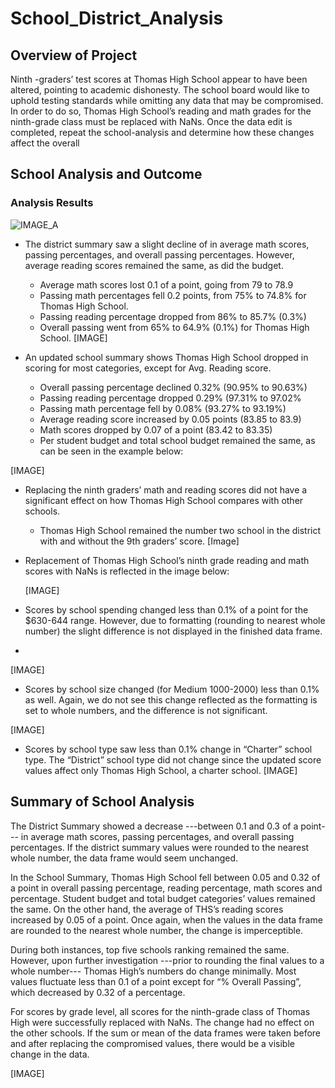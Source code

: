 # School_District_Analysis

## Overview of Project
Ninth -graders’ test scores at Thomas High School appear to have been altered, pointing to academic dishonesty. The school board would like to uphold testing standards while omitting any data that may be compromised. In order to do so, Thomas High School’s reading and math grades for the ninth-grade class must be replaced with NaNs. Once the data edit is completed, repeat the school-analysis and determine how these changes affect the overall 

 
## School Analysis and Outcome

### Analysis Results

![IMAGE_A](Resources/IMAGE_A.png)

- The district summary saw a slight decline of in average math scores, passing percentages, and overall passing percentages. However, average reading scores remained the same, as did the budget.
    * Average math scores lost 0.1 of a point, going from 79 to 78.9
    * Passing math percentages fell 0.2 points, from 75% to 74.8% for Thomas High School.
    * Passing reading percentage dropped from 86% to 85.7% (0.3%)
    * Overall passing went from 65% to 64.9% (0.1%) for Thomas High School.
[IMAGE]

- An updated school summary shows Thomas High School dropped in scoring for most categories, except for Avg. Reading score.
  * Overall passing percentage declined 0.32% (90.95% to 90.63%)
  * Passing reading percentage dropped 0.29% (97.31% to 97.02%
  * Passing math percentage fell by 0.08% (93.27% to 93.19%)
  * Average reading score increased by 0.05 points (83.85 to 83.9)
  * Math scores dropped by 0.07 of a point (83.42 to 83.35)
  * Per student budget and total school budget remained the same, as can be seen in the example below:
  
[IMAGE]

- Replacing the ninth graders’ math and reading scores did not have a significant effect on how Thomas High School compares with other schools. 
  * Thomas High School remained the number two school in the district with and without the 9th graders’ score. 
[Image]

- Replacement of Thomas High School’s ninth grade reading and math scores with NaNs is reflected in the image below:

	[IMAGE]
  
- Scores by school spending changed less than 0.1% of a point for the $630-644 range. However, due to formatting (rounding to nearest whole number) the slight difference is not displayed in the finished data frame. 
- 
[IMAGE]

- Scores by school size changed (for Medium 1000-2000) less than 0.1% as well. Again, we do not see this change reflected as the formatting is set to whole numbers, and the difference is not significant. 

[IMAGE]

- Scores by school type saw less than 0.1% change in “Charter” school type. The “District” school type did not change since the updated score values affect only Thomas High School, a charter school. 
[IMAGE]


## Summary of School Analysis

The District Summary showed a decrease ---between 0.1 and 0.3 of a point--- in average math scores, passing percentages, and overall passing percentages. If the district summary values were rounded to the nearest whole number, the data frame would seem unchanged. 

In the School Summary, Thomas High School fell between 0.05 and 0.32 of a point in overall passing percentage, reading percentage, math scores and percentage. Student budget and total budget categories’ values remained the same. On the other hand, the average of THS’s reading scores increased by 0.05 of a point. Once again, when the values in the data frame are rounded to the nearest whole number, the change is imperceptible. 

During both instances, top five schools ranking remained the same. However, upon further investigation ---prior to rounding the final values to a whole number--- Thomas High’s numbers do change minimally. Most values fluctuate less than 0.1 of a point except for “% Overall Passing”, which decreased by 0.32 of a percentage. 

For scores by grade level, all scores for the ninth-grade class of Thomas High were successfully replaced with NaNs. The change had no effect on the other schools. If the sum or mean of the data frames were taken before and after replacing the compromised values, there would be a visible change in the data.

[IMAGE]


